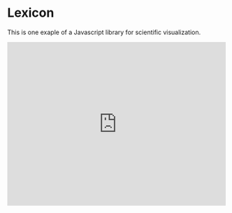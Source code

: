 # Lexicon

This is one exaple of a Javascript library for scientific visualization.

<embed src="https://drive.google.com/viewerng/viewer?embedded=true&url=file://./08291800.pdf" width="500" height="375">

